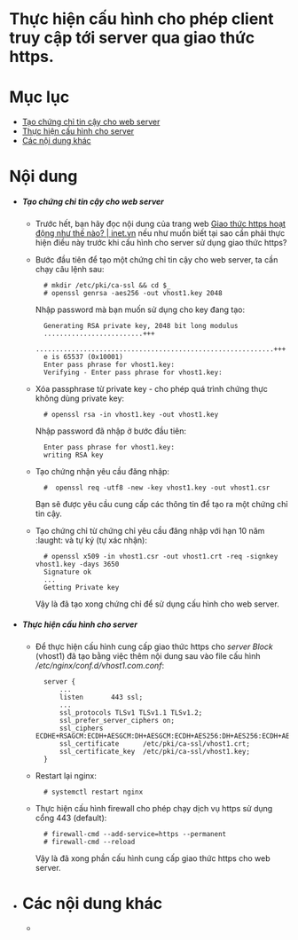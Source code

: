 # Thực hiện cấu hình cho phép client truy cập tới server qua giao thức https.


# Mục lục

- [Tạo chứng chỉ tin cậy cho web server](#create-ca)
- [Thực hiện cấu hình cho server](#configuration)
- [Các nội dung khác](#content-others)


# Nội dung

- ##### <a name="create-ca">Tạo chứng chỉ tin cậy cho web server</a>

	+ Trước hết, bạn hãy đọc nội dung của trang web [Giao thức https hoạt động như thế nào? | inet.vn](https://tintuc.inet.vn/giao-thuc-https-hoat-dong-nhu-nao.html) nếu như muốn biết tại sao cần phải thực hiện điều này trước khi cấu hình cho server sử dụng giao thức https?

	+ Bước đầu tiên để tạo một chứng chỉ tin cậy cho web server, ta cần chạy câu lệnh sau:

			# mkdir /etc/pki/ca-ssl && cd $_
			# openssl genrsa -aes256 -out vhost1.key 2048
			
		Nhập password mà bạn muốn sử dụng cho key đang tạo:

			Generating RSA private key, 2048 bit long modulus
			.........................+++
			............................................................+++
			e is 65537 (0x10001)
			Enter pass phrase for vhost1.key:
			Verifying - Enter pass phrase for vhost1.key:

	+ Xóa passphrase từ private key - cho phép quá trình chứng thực không dùng private key:

			# openssl rsa -in vhost1.key -out vhost1.key

		Nhập password đã nhập ở bước đầu tiên:

			Enter pass phrase for vhost1.key:
			writing RSA key

	+ Tạo chứng nhận yêu cầu đăng nhập:

			#  openssl req -utf8 -new -key vhost1.key -out vhost1.csr

		Bạn sẽ được yêu cầu cung cấp các thông tin để tạo ra một chứng chỉ tin cậy.

	+ Tạo chứng chỉ từ chứng chỉ yêu cầu đăng nhập với hạn 10 năm :laught: và tự ký (tự xác nhận):

			# openssl x509 -in vhost1.csr -out vhost1.crt -req -signkey vhost1.key -days 3650
			Signature ok
			...
			Getting Private key

		Vậy là đã tạo xong chứng chỉ để sử dụng cấu hình cho web server.


- ##### <a name="configuration">Thực hiện cấu hình cho server</a>

	+ Để thực hiện cấu hình cung cấp giao thức https cho *server Block* (vhost1) đã tạo bằng việc thêm nội dung sau vào file cấu hình */etc/nginx/conf.d/vhost1.com.conf*:

			server {
		        ...
		        listen       443 ssl;
				...
		        ssl_protocols TLSv1 TLSv1.1 TLSv1.2;
		        ssl_prefer_server_ciphers on;
		        ssl_ciphers ECDHE+RSAGCM:ECDH+AESGCM:DH+AESGCM:ECDH+AES256:DH+AES256:ECDH+AES128:DH+AES:!aNULL!eNull:!EXPORT:!DES:!3DES:!MD5:!DSS;
		        ssl_certificate      /etc/pki/ca-ssl/vhost1.crt;
		        ssl_certificate_key  /etc/pki/ca-ssl/vhost1.key;
       		}

	+ Restart lại nginx:

			# systemctl restart nginx

	+ Thực hiện cấu hình firewall cho phép chạy dịch vụ https sử dụng cổng 443 (default):

			# firewall-cmd --add-service=https --permanent
			# firewall-cmd --reload

		Vậy là đã xong phần cấu hình cung cấp giao thức https cho web server.

- # <a name="content-others">Các nội dung khác</a>

	+ [](#)